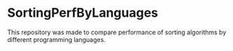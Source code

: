 # SortingPerfByLanguages
This repository was made to compare performance of sorting algorithms by different programming languages.
